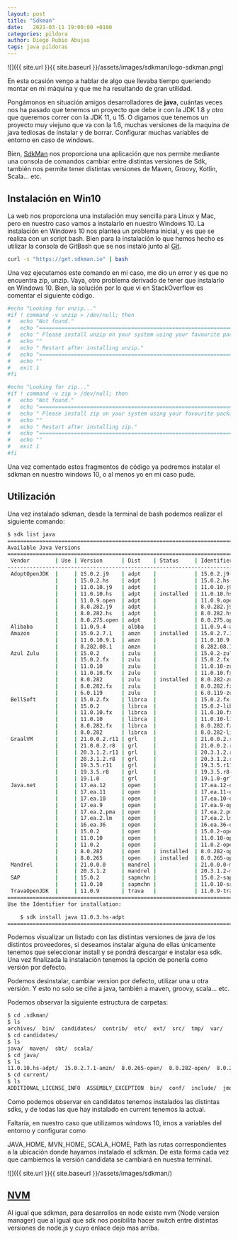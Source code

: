 ```yaml
---
layout: post
title: "Sdkman"
date:   2021-03-11 19:00:00 +0100
categories: pildora
author: Diego Rubio Abujas
tags: java pildoras
---
```


![]({{ site.url }}{{ site.baseurl }}/assets/images/sdkman/logo-sdkman.png)

En esta ocasión vengo a hablar de algo que llevaba tiempo queriendo montar en mi máquina y que me ha resultando de gran utilidad.

Pongámonos en situación amigos desarrolladores de **java**, cuántas veces nos ha pasado que tenemos un proyecto que debe ir con la JDK 1.8 y otro que queremos correr con la JDK 11, u 15. O digamos que tenemos un proyecto muy viejuno que va con la 1.6, muchas versiones de la maquina de java tediosas de instalar y de borrar. Configurar muchas variables de entorno en caso de windows.

Bien, [SdkMan](https://sdkman.io/) nos proporciona una aplicación que nos permite mediante una consola de comandos cambiar entre distintas versiones de Sdk, también nos permite tener distintas versiones de Maven, Groovy, Kotlin, Scala... etc.

## Instalación en Win10

La web nos proporciona una instalación muy sencilla para Linux y Mac, pero en nuestro caso vamos a instalarlo en nuestro Windows 10. La instalación en Windows 10 nos plantea un problema inicial, y es que se realiza con un script bash. Bien para la instalación lo que hemos hecho es utilizar la consola de GitBash que se nos instaló junto al [Git](https://gitforwindows.org/).

```bash
curl -s "https://get.sdkman.io" | bash
```

Una vez ejecutamos este comando en mi caso, me dio un error y es que no encuentra zip, unzip. Vaya, otro problema derivado de tener que instalarlo en Windows 10. Bien, la solución por lo que vi en StackOverflow es comentar el siguiente código.

```bash
#echo "Looking for unzip..."
#if ! command -v unzip > /dev/null; then
#	echo "Not found."
#	echo "======================================================================================================"
#	echo " Please install unzip on your system using your favourite package manager."
#	echo ""
#	echo " Restart after installing unzip."
#	echo "======================================================================================================"
#	echo ""
#	exit 1
#fi

#echo "Looking for zip..."
#if ! command -v zip > /dev/null; then
#	echo "Not found."
#	echo "======================================================================================================"
#	echo " Please install zip on your system using your favourite package manager."
#	echo ""
#	echo " Restart after installing zip."
#	echo "======================================================================================================"
#	echo ""
#	exit 1
#fi
```

Una vez comentado estos fragmentos de código ya podremos instalar el sdkman en nuestro windows 10, o al menos yo en mi caso pude.

## Utilización

Una vez instalado sdkman, desde la terminal de bash podemos realizar el siguiente comando: 

```bash
$ sdk list java
================================================================================
Available Java Versions
================================================================================
 Vendor        | Use | Version      | Dist    | Status     | Identifier
--------------------------------------------------------------------------------
 AdoptOpenJDK  |     | 15.0.2.j9    | adpt    |            | 15.0.2.j9-adpt
               |     | 15.0.2.hs    | adpt    |            | 15.0.2.hs-adpt
               |     | 11.0.10.j9   | adpt    |            | 11.0.10.j9-adpt
               |     | 11.0.10.hs   | adpt    | installed  | 11.0.10.hs-adpt
               |     | 11.0.9.open  | adpt    |            | 11.0.9.open-adpt
               |     | 8.0.282.j9   | adpt    |            | 8.0.282.j9-adpt
               |     | 8.0.282.hs   | adpt    |            | 8.0.282.hs-adpt
               |     | 8.0.275.open | adpt    |            | 8.0.275.open-adpt
 Alibaba       |     | 11.0.9.4     | albba   |            | 11.0.9.4-albba
 Amazon        |     | 15.0.2.7.1   | amzn    | installed  | 15.0.2.7.1-amzn
               |     | 11.0.10.9.1  | amzn    |            | 11.0.10.9.1-amzn
               |     | 8.282.08.1   | amzn    |            | 8.282.08.1-amzn
 Azul Zulu     |     | 15.0.2       | zulu    |            | 15.0.2-zulu
               |     | 15.0.2.fx    | zulu    |            | 15.0.2.fx-zulu
               |     | 11.0.10      | zulu    |            | 11.0.10-zulu
               |     | 11.0.10.fx   | zulu    |            | 11.0.10.fx-zulu
               |     | 8.0.282      | zulu    | installed  | 8.0.282-zulu
               |     | 8.0.282.fx   | zulu    |            | 8.0.282.fx-zulu
               |     | 6.0.119      | zulu    |            | 6.0.119-zulu
 BellSoft      |     | 15.0.2.fx    | librca  |            | 15.0.2.fx-librca
               |     | 15.0.2       | librca  |            | 15.0.2-librca
               |     | 11.0.10.fx   | librca  |            | 11.0.10.fx-librca
               |     | 11.0.10      | librca  |            | 11.0.10-librca
               |     | 8.0.282.fx   | librca  |            | 8.0.282.fx-librca
               |     | 8.0.282      | librca  |            | 8.0.282-librca
 GraalVM       |     | 21.0.0.2.r11 | grl     |            | 21.0.0.2.r11-grl
               |     | 21.0.0.2.r8  | grl     |            | 21.0.0.2.r8-grl
               |     | 20.3.1.2.r11 | grl     |            | 20.3.1.2.r11-grl
               |     | 20.3.1.2.r8  | grl     |            | 20.3.1.2.r8-grl
               |     | 19.3.5.r11   | grl     |            | 19.3.5.r11-grl
               |     | 19.3.5.r8    | grl     |            | 19.3.5.r8-grl
               |     | 19.1.0       | grl     |            | 19.1.0-grl
 Java.net      |     | 17.ea.12     | open    |            | 17.ea.12-open
               |     | 17.ea.11     | open    |            | 17.ea.11-open
               |     | 17.ea.10     | open    |            | 17.ea.10-open
               |     | 17.ea.9      | open    |            | 17.ea.9-open
               |     | 17.ea.2.pma  | open    |            | 17.ea.2.pma-open
               |     | 17.ea.2.lm   | open    |            | 17.ea.2.lm-open
               |     | 16.ea.36     | open    |            | 16.ea.36-open
               |     | 15.0.2       | open    |            | 15.0.2-open
               |     | 11.0.10      | open    |            | 11.0.10-open
               |     | 11.0.2       | open    |            | 11.0.2-open
               |     | 8.0.282      | open    | installed  | 8.0.282-open
               |     | 8.0.265      | open    | installed  | 8.0.265-open
 Mandrel       |     | 21.0.0.0     | mandrel |            | 21.0.0.0-mandrel
               |     | 20.3.1.2     | mandrel |            | 20.3.1.2-mandrel
 SAP           |     | 15.0.2       | sapmchn |            | 15.0.2-sapmchn
               |     | 11.0.10      | sapmchn |            | 11.0.10-sapmchn
 TravaOpenJDK  |     | 11.0.9       | trava   |            | 11.0.9-trava
================================================================================
Use the Identifier for installation:

    $ sdk install java 11.0.3.hs-adpt
================================================================================
```

Podemos visualizar un listado con las distintas versiones de java de los distintos proveedores, si deseamos instalar alguna de ellas únicamente tenemos que seleccionar install y se pondrá descargar e instalar esa sdk. Una vez finalizada la instalación tenemos la opción de ponerla como versión por defecto. 

Podemos desinstalar, cambiar version por defecto, utilizar una u otra versión. Y esto no solo se ciñe a java, también a maven, groovy, scala... etc.

Podemos observar la siguiente estructura de carpetas:

```bash
$ cd .sdkman/
$ ls
archives/  bin/  candidates/  contrib/  etc/  ext/  src/  tmp/  var/
$ cd candidates/
$ ls
java/  maven/  sbt/  scala/
$ cd java/
$ ls
11.0.10.hs-adpt/  15.0.2.7.1-amzn/  8.0.265-open/  8.0.282-open/  8.0.282-zulu/  current/
$ cd current/
$ ls
ADDITIONAL_LICENSE_INFO  ASSEMBLY_EXCEPTION  bin/  conf/  include/  jmods/  legal/  lib/  LICENSE  release  version.txt
```

Como podemos observar en candidatos tenemos instalados las distintas sdks, y de todas las que hay instalado en current tenemos la actual.

Faltaría, en nuestro caso que utilizamos windows 10, irnos a variables del entorno y configurar como

JAVA_HOME, MVN_HOME, SCALA_HOME, Path las rutas correspondientes a la ubicación donde hayamos instalado el sdkman. De esta forma cada vez que cambiemos la versión candidata se cambiará en nuestra terminal.

![]({{ site.url }}{{ site.baseurl }}/assets/images/sdkman/)


## [NVM](https://github.com/nvm-sh/nvm)

Al igual que sdkman, para desarrollos en node existe nvm (Node version manager) que al igual que sdk nos posibilita hacer switch entre distintas versiones de node.js y cuyo enlace dejo mas arriba.